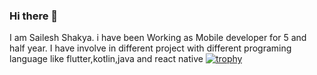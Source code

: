 ### Hi there 👋
I am Sailesh Shakya. i have been Working as Mobile developer for 5 and half year. I have involve in different project with different programing language like flutter,kotlin,java and react native
[![trophy](https://github-profile-trophy.vercel.app/?username=sailes-shakya)](https://github.com/ryo-ma/github-profile-trophy)
<!--
**sailes-shakya/sailes-shakya** is a ✨ _special_ ✨ repository because its `README.md` (this file) appears on your GitHub profile.

Here are some ideas to get you started:

- 🔭 I’m currently working on ...
- 🌱 I’m currently learning ...
- 👯 I’m looking to collaborate on ...
- 🤔 I’m looking for help with ...
- 💬 Ask me about ...
- 📫 How to reach me: ...
- 😄 Pronouns: ...
- ⚡ Fun fact: ...
-->

